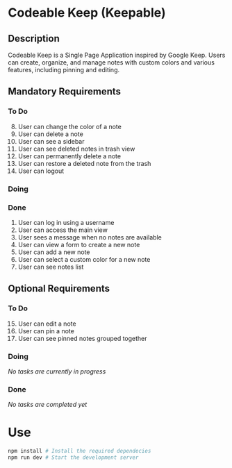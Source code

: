 # Codeable Keep (Keepable)

## Description

Codeable Keep is a Single Page Application inspired by Google Keep. Users can create, organize, and manage notes with custom colors and various features, including pinning and editing.

## Mandatory Requirements

### To Do

8. User can change the color of a note
9. User can delete a note
10. User can see a sidebar
11. User can see deleted notes in trash view
12. User can permanently delete a note
13. User can restore a deleted note from the trash
14. User can logout

### Doing


### Done

1. User can log in using a username
2. User can access the main view
3. User sees a message when no notes are available
4. User can view a form to create a new note
5. User can add a new note
6. User can select a custom color for a new note
7. User can see notes list

## Optional Requirements

### To Do

15. User can edit a note
16. User can pin a note
17. User can see pinned notes grouped together

### Doing

_No tasks are currently in progress_

### Done

_No tasks are completed yet_

# Use

```bash
npm install # Install the required dependecies
npm run dev # Start the development server
```
